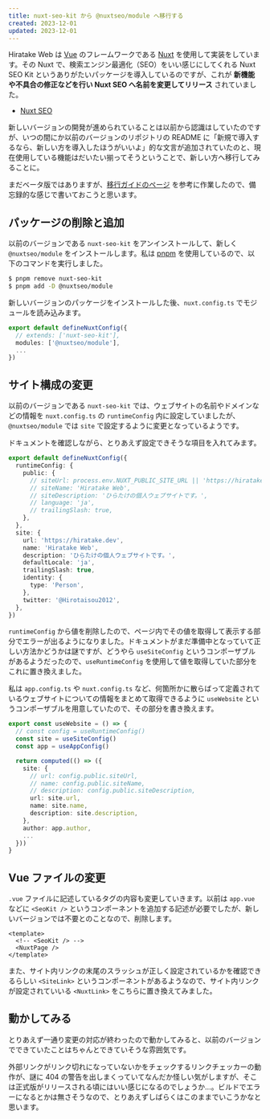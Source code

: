 ```yaml
---
title: nuxt-seo-kit から @nuxtseo/module へ移行する
created: 2023-12-01
updated: 2023-12-01
---
```


Hiratake Web は [Vue](https://ja.vuejs.org/) のフレームワークである [Nuxt](https://nuxt.com/) を使用して実装をしています。その Nuxt で、検索エンジン最適化（SEO）をいい感じにしてくれる Nuxt SEO Kit というありがたいパッケージを導入しているのですが、これが **新機能や不具合の修正などを行い Nuxt SEO へ名前を変更してリリース** されていました。

- [Nuxt SEO](https://nuxtseo.com/)

新しいバージョンの開発が進められていることは以前から認識はしていたのですが、いつの間にか以前のバージョンのリポジトリの README に「新規で導入するなら、新しい方を導入したほうがいいよ」的な文言が追加されていたのと、現在使用している機能はだいたい揃ってそうということで、新しい方へ移行してみることに。

まだベータ版ではありますが、[移行ガイドのページ](https://nuxtseo.com/nuxt-seo/getting-started/migration-guide) を参考に作業したので、備忘録的な感じで書いておこうと思います。

## パッケージの削除と追加

以前のバージョンである `nuxt-seo-kit` をアンインストールして、新しく `@nuxtseo/module` をインストールします。私は [pnpm](https://pnpm.io/ja/) を使用しているので、以下のコマンドを実行しました。

```sh
$ pnpm remove nuxt-seo-kit
$ pnpm add -D @nuxtseo/module
```

新しいバージョンのパッケージをインストールした後、`nuxt.config.ts` でモジュールを読み込みます。

```ts
export default defineNuxtConfig({
  // extends: ['nuxt-seo-kit'],
  modules: ['@nuxtseo/module'],
  ...
})
```

## サイト構成の変更

以前のバージョンである `nuxt-seo-kit` では、ウェブサイトの名前やドメインなどの情報を `nuxt.config.ts` の `runtimeConfig` 内に設定していましたが、`@nuxtseo/module` では `site` で設定するように変更となっているようです。

ドキュメントを確認しながら、とりあえず設定できそうな項目を入れてみます。

```ts
export default defineNuxtConfig({
  runtimeConfig: {
    public: {
      // siteUrl: process.env.NUXT_PUBLIC_SITE_URL || 'https://hiratake.dev',
      // siteName: 'Hiratake Web',
      // siteDescription: 'ひらたけの個人ウェブサイトです。',
      // language: 'ja',
      // trailingSlash: true,
    },
  },
  site: {
    url: 'https://hiratake.dev',
    name: 'Hiratake Web',
    description: 'ひらたけの個人ウェブサイトです。',
    defaultLocale: 'ja',
    trailingSlash: true,
    identity: {
      type: 'Person',
    },
    twitter: '@Hirotaisou2012',
  },
})
```

`runtimeConfig` から値を削除したので、ページ内でその値を取得して表示する部分でエラーが出るようになりました。ドキュメントがまだ準備中となっていて正しい方法かどうかは謎ですが、どうやら `useSiteConfig` というコンポーザブルがあるようだったので、`useRuntimeConfig` を使用して値を取得していた部分をこれに置き換えました。

私は `app.config.ts` や `nuxt.config.ts` など、何箇所かに散らばって定義されているウェブサイトについての情報をまとめて取得できるように `useWebsite` というコンポーザブルを用意していたので、その部分を書き換えます。

```ts
export const useWebsite = () => {
  // const config = useRuntimeConfig()
  const site = useSiteConfig()
  const app = useAppConfig()

  return computed(() => ({
    site: {
      // url: config.public.siteUrl,
      // name: config.public.siteName,
      // description: config.public.siteDescription,
      url: site.url,
      name: site.name,
      description: site.description,
    },
    author: app.author,
    ...
  }))
}
```

## Vue ファイルの変更

`.vue` ファイルに記述しているタグの内容も変更していきます。以前は `app.vue` などに `<SeoKit />` というコンポーネントを追加する記述が必要でしたが、新しいバージョンでは不要とのことなので、削除します。

```vue
<template>
  <!-- <SeoKit /> -->
  <NuxtPage />
</template>
```

また、サイト内リンクの末尾のスラッシュが正しく設定されているかを確認できるらしい `<SiteLink>` というコンポーネントがあるようなので、サイト内リンクが設定されていいる `<NuxtLink>` をこちらに置き換えてみました。

## 動かしてみる

とりあえず一通り変更の対応が終わったので動かしてみると、以前のバージョンでできていたことはちゃんとできていそうな雰囲気です。

外部リンクがリンク切れになっていないかをチェックするリンクチェッカーの動作が、謎に 404 の警告を出しまくっていてなんだか怪しい気がしますが、そこは正式版がリリースされる頃にはいい感じになるのでしょうか…。ビルドでエラーになるとかは無さそうなので、とりあえずしばらくはこのままでいこうかなと思います。
